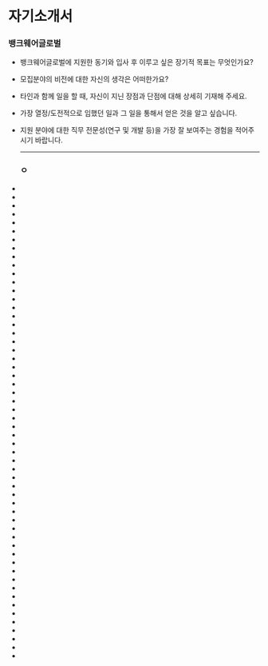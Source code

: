 #	자기소개서

###	뱅크웨어글로벌

- 뱅크웨어글로벌에 지원한 동기와 입사 후 이루고 싶은 장기적 목표는 무엇인가요?

- 모집분야의 비전에 대한 자신의 생각은 어떠한가요?

- 타인과 함께 일을 할 때, 자신이 지닌 장점과 단점에 대해 상세히 기재해 주세요.

- 가장 열정/도전적으로 임했던 일과 그 일을 통해서 얻은 것을 알고 싶습니다.

- 지원 분야에 대한 직무 전문성(연구 및 개발 등)을 가장 잘 보여주는 경험을 적어주시기 바랍니다.

  ---

  ###  ㅇ

- 

- 

- 

- 

- 

- 

- 

- 

- 

- 

- 

- 

- 

- 

- 

- 

- 

- 

- 

- 

- 

- 

- 

- 

- 

- 

- 

- 

- 

- 

- 

- 

- 

- 

- 

- 

- 

- 

- 

- 

- 

- 

- 

- 

- 

- 

- 

- 

- 

- 

- 

- 

- 

- 

- 

- 

  